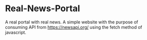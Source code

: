 # Real-News-Portal
 
A real portal with real news. 
A simple website with the purpose of consuming API from https://newsapi.org/ using the fetch method of javascript.
